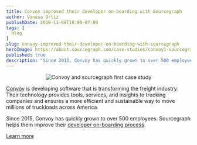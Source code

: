 ```yaml
---
title: Convoy improved their developer on-boarding with Sourcegraph
author: Vanesa Ortiz
publishDate: 2019-11-08T10:00-07:00
tags: [
  blog
]
slug: convoy-improved-their-developer-on-boarding-with-sourcegraph
heroImage: https://about.sourcegraph.com/case-studies/convoy1-sourcegraph-case-study.jpg
published: true
description: "Since 2015, Convoy has quickly grown to over 500 employees. Sourcegraph helps them improve their developer on-boarding process."
---
```


<p style="text-align: center">
  <img src="https://about.sourcegraph.com/case-studies/convoy1-sourcegraph-case-study-og-embed.jpg" alt="Convoy and sourcegraph first case study"/>
</p>

[Convoy](https://www.convoy.com) is developing software that is transforming the freight industry. Their technology provides tools, services, and insights to trucking companies and ensures a more efficient and sustainable way to move millions of truckloads across America.

Since 2015, Convoy has quickly grown to over 500 employees. Sourcegraph helps them improve their [developer on-boarding process](/case-studies/convoy-improved-on-boarding).

<a href="/case-studies/convoy-improved-on-boarding" class="btn btn-primary mt-4">Learn more</a>
